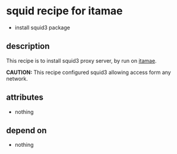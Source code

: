 squid recipe for itamae
===
- install squid3 package

## description
This recipe is to install squid3 proxy server, by run on [itamae](https://github.com/ryotarai/itamae "itamae").

**CAUTION:** This recipe configured squid3 allowing access form any network.

## attributes
- nothing

## depend on
- nothing
